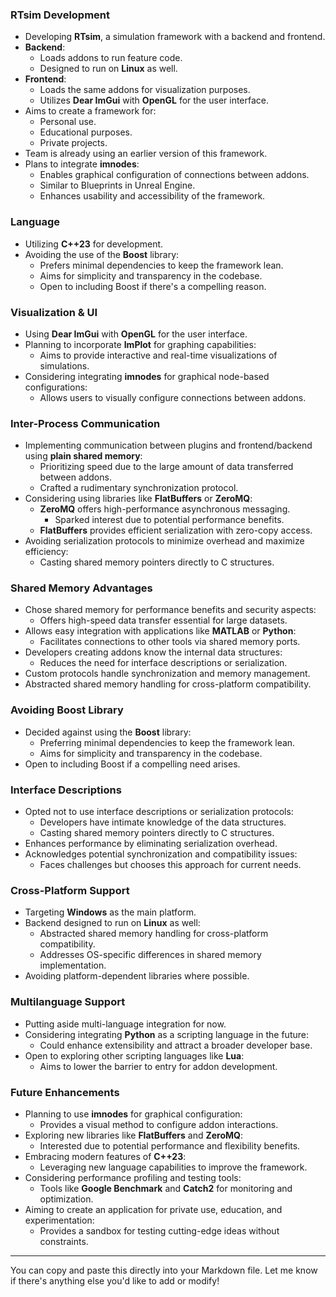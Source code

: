 ### RTsim Development
- Developing **RTsim**, a simulation framework with a backend and frontend.
- **Backend**:
  - Loads addons to run feature code.
  - Designed to run on **Linux** as well.
- **Frontend**:
  - Loads the same addons for visualization purposes.
  - Utilizes **Dear ImGui** with **OpenGL** for the user interface.
- Aims to create a framework for:
  - Personal use.
  - Educational purposes.
  - Private projects.
- Team is already using an earlier version of this framework.
- Plans to integrate **imnodes**:
  - Enables graphical configuration of connections between addons.
  - Similar to Blueprints in Unreal Engine.
  - Enhances usability and accessibility of the framework.

### Language
- Utilizing **C++23** for development.
- Avoiding the use of the **Boost** library:
  - Prefers minimal dependencies to keep the framework lean.
  - Aims for simplicity and transparency in the codebase.
  - Open to including Boost if there's a compelling reason.

### Visualization & UI
- Using **Dear ImGui** with **OpenGL** for the user interface.
- Planning to incorporate **ImPlot** for graphing capabilities:
  - Aims to provide interactive and real-time visualizations of simulations.
- Considering integrating **imnodes** for graphical node-based configurations:
  - Allows users to visually configure connections between addons.

### Inter-Process Communication
- Implementing communication between plugins and frontend/backend using **plain shared memory**:
  - Prioritizing speed due to the large amount of data transferred between addons.
  - Crafted a rudimentary synchronization protocol.
- Considering using libraries like **FlatBuffers** or **ZeroMQ**:
  - **ZeroMQ** offers high-performance asynchronous messaging.
    - Sparked interest due to potential performance benefits.
  - **FlatBuffers** provides efficient serialization with zero-copy access.
- Avoiding serialization protocols to minimize overhead and maximize efficiency:
  - Casting shared memory pointers directly to C structures.

### Shared Memory Advantages
- Chose shared memory for performance benefits and security aspects:
  - Offers high-speed data transfer essential for large datasets.
- Allows easy integration with applications like **MATLAB** or **Python**:
  - Facilitates connections to other tools via shared memory ports.
- Developers creating addons know the internal data structures:
  - Reduces the need for interface descriptions or serialization.
- Custom protocols handle synchronization and memory management.
- Abstracted shared memory handling for cross-platform compatibility.

### Avoiding Boost Library
- Decided against using the **Boost** library:
  - Preferring minimal dependencies to keep the framework lean.
  - Aims for simplicity and transparency in the codebase.
- Open to including Boost if a compelling need arises.

### Interface Descriptions
- Opted not to use interface descriptions or serialization protocols:
  - Developers have intimate knowledge of the data structures.
  - Casting shared memory pointers directly to C structures.
- Enhances performance by eliminating serialization overhead.
- Acknowledges potential synchronization and compatibility issues:
  - Faces challenges but chooses this approach for current needs.

### Cross-Platform Support
- Targeting **Windows** as the main platform.
- Backend designed to run on **Linux** as well:
  - Abstracted shared memory handling for cross-platform compatibility.
  - Addresses OS-specific differences in shared memory implementation.
- Avoiding platform-dependent libraries where possible.

### Multilanguage Support
- Putting aside multi-language integration for now.
- Considering integrating **Python** as a scripting language in the future:
  - Could enhance extensibility and attract a broader developer base.
- Open to exploring other scripting languages like **Lua**:
  - Aims to lower the barrier to entry for addon development.

### Future Enhancements
- Planning to use **imnodes** for graphical configuration:
  - Provides a visual method to configure addon interactions.
- Exploring new libraries like **FlatBuffers** and **ZeroMQ**:
  - Interested due to potential performance and flexibility benefits.
- Embracing modern features of **C++23**:
  - Leveraging new language capabilities to improve the framework.
- Considering performance profiling and testing tools:
  - Tools like **Google Benchmark** and **Catch2** for monitoring and optimization.
- Aiming to create an application for private use, education, and experimentation:
  - Provides a sandbox for testing cutting-edge ideas without constraints.

---

You can copy and paste this directly into your Markdown file. Let me know if there's anything else you'd like to add or modify!